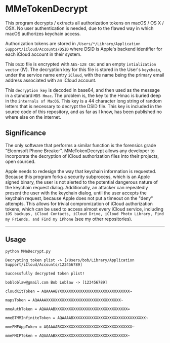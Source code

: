 # MMeTokenDecrypt
This program decrypts / extracts all authorization tokens on macOS / OS X / OSX. No user authentication is needed, due to the flawed way in which macOS authorizes keychain access.

Authorization tokens are stored in `/Users/*/Library/Application Support/iCloud/Accounts/DSID` where DSID is Apple's backend identifier for each iCloud account in their system. 

This `DSID` file is encrypted with `AES-128 CBC` and an empty `intialization vector` (IV). The decryption key for this file is stored in the User's `keychain`, under the service name entry `iCloud`, with the name being the primary email address associated with an iCloud account.

This `decryption key` is decoded in base64, and then used as the message in a standard `MD5 Hmac`. The problem is, the key to the Hmac is buried deep in the `internals of MacOS`. This key is a 44 character long string of random letters that is necessary to decrypt the DSID file. This key is included in the source code of this repository, and as far as I know, has been published no where else on the internet.

## Significance

The only software that performs a similar function is the forensics grade "Elcomsoft Phone Breaker". MMeTokenDecrypt allows any developer to incorporate the decryption of iCloud authorization files into their projects, open sourced.

Apple needs to redesign the way that keychain information is requested. Because this program forks a security subprocess, which is an Apple signed binary, the user is not alerted to the potential dangerous nature of the keychain request dialog. Additionally, an attacker can repeatedly present the user with the keychain dialog, until the user accepts the keychain request, because Apple does not put a timeout on the "deny" attempts. This allows for trivial compromization of iCloud authorization tokens, which can be used to access almost every iCloud service, including `iOS backups, iCloud Contacts, iCloud Drive, iCloud Photo Library, Find my Friends, and Find my iPhone` (see my other repositories).

---
## Usage

```
python MMeDecrypt.py
```

```
Decrypting token plist -> [/Users/bob/Library/Application Support/iCloud/Accounts/123456789]

Successfully decrypted token plist!

bobloblaw@gmail.com Bob Loblaw -> [123456789]

cloudKitToken = AQAAAABYXXXXXXXXXXXXXXXXXXXXXXXXXXXXXXX~

mapsToken = AQAAAAXXXXXXXXXXXXXXXXXXXXXXXXXXXXXXXXX~

mmeAuthToken = AQAAAABXXXXXXXXXXXXXXXXXXXXXXXXXXXXXXXX=

mmeBTMMInfiniteToken = AQAAAABXXXXXXXXXXXXXXXXXXXXXXXXXXXXXXXX~

mmeFMFAppToken = AQAAAABXXXXXXXXXXXXXXXXXXXXXXXXXXXXXXXX~

mmeFMIPToken = AQAAAABXXXXXXXXXXXXXXXXXXXXXXXXXXXXXXXX~
```
